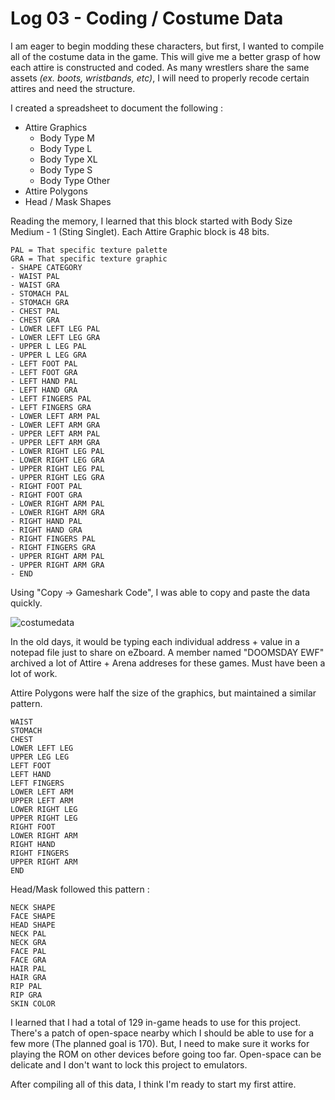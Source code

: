 # Log 03 - Coding / Costume Data

I am eager to begin modding these characters, but first, I wanted to compile all of the costume data in the game. This will give me a better grasp of how each attire is constructed and coded. As many wrestlers share the same assets *(ex. boots, wristbands, etc)*, I will need to properly recode certain attires and need the structure.

I created a spreadsheet to document the following : 

- Attire Graphics
  - Body Type M
  - Body Type L
  - Body Type XL
  - Body Type S
  - Body Type Other
- Attire Polygons
- Head / Mask Shapes

Reading the memory, I learned that this block started with Body Size Medium - 1 (Sting Singlet). Each Attire Graphic block is 48 bits.

```
PAL = That specific texture palette
GRA = That specific texture graphic
- SHAPE CATEGORY
- WAIST PAL
- WAIST GRA
- STOMACH PAL
- STOMACH GRA
- CHEST PAL
- CHEST GRA
- LOWER LEFT LEG PAL
- LOWER LEFT LEG GRA
- UPPER L LEG PAL
- UPPER L LEG GRA
- LEFT FOOT PAL
- LEFT FOOT GRA
- LEFT HAND PAL
- LEFT HAND GRA
- LEFT FINGERS PAL
- LEFT FINGERS GRA
- LOWER LEFT ARM PAL
- LOWER LEFT ARM GRA
- UPPER LEFT ARM PAL
- UPPER LEFT ARM GRA
- LOWER RIGHT LEG PAL
- LOWER RIGHT LEG GRA
- UPPER RIGHT LEG PAL
- UPPER RIGHT LEG GRA
- RIGHT FOOT PAL
- RIGHT FOOT GRA
- LOWER RIGHT ARM PAL
- LOWER RIGHT ARM GRA
- RIGHT HAND PAL
- RIGHT HAND GRA
- RIGHT FINGERS PAL
- RIGHT FINGERS GRA
- UPPER RIGHT ARM PAL
- UPPER RIGHT ARM GRA
- END
```

Using "Copy -> Gameshark Code", I was able to copy and paste the data quickly.

![costumedata](https://github.com/user-attachments/assets/6aae259f-ba35-4531-b2ed-2ad7d57ddcdf)

In the old days, it would be typing each individual address + value in a notepad file just to share on eZboard. A member named "DOOMSDAY EWF" archived a lot of Attire + Arena addreses for these games. Must have been a lot of work.

Attire Polygons were half the size of the graphics, but maintained a similar pattern.
```
WAIST
STOMACH
CHEST
LOWER LEFT LEG
UPPER LEG LEG
LEFT FOOT
LEFT HAND
LEFT FINGERS
LOWER LEFT ARM
UPPER LEFT ARM
LOWER RIGHT LEG
UPPER RIGHT LEG
RIGHT FOOT
LOWER RIGHT ARM
RIGHT HAND
RIGHT FINGERS
UPPER RIGHT ARM
END
```

Head/Mask followed this pattern : 
```
NECK SHAPE
FACE SHAPE
HEAD SHAPE
NECK PAL
NECK GRA
FACE PAL
FACE GRA
HAIR PAL
HAIR GRA
RIP PAL
RIP GRA
SKIN COLOR
```

I learned that I had a total of 129 in-game heads to use for this project. There's a patch of open-space nearby which I should be able to use for a few more (The planned goal is 170). But, I need to make sure it works for playing the ROM on other devices before going too far. Open-space can be delicate and I don't want to lock this project to emulators.

After compiling all of this data, I think I'm ready to start my first attire. 
